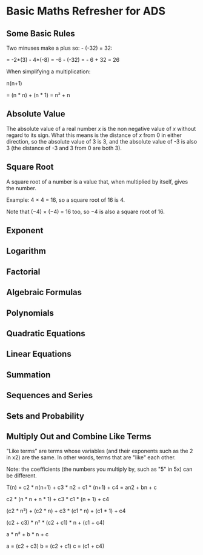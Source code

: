 # Basic Maths Refresher for ADS

## Some Basic Rules

Two minuses make a plus so: - (-32) = 32:

= -2*(3) - 4*(-8)
= -6 - (-32)
= - 6 + 32 = 26

When simplifying a multiplication:

n(n+1)

= (n * n) + (n * 1)
= n² + n

## Absolute Value ##

The absolute value of a real number  *x* is the non negative value of *x* without regard to its sign. What this means is the distance of *x* from 0 in either direction,
so the absolute value of 3 is 3, and the absolute value of -3 is also 3 (the distance of -3 and 3 from 0 are both 3).

## Square Root

A square root of a number is a value that, when multiplied by itself, gives the number.

Example: 4 × 4 = 16, so a square root of 16 is 4.

Note that (−4) × (−4) = 16 too, so −4 is also a square root of 16.

## Exponent

## Logarithm

## Factorial

## Algebraic Formulas

## Polynomials

## Quadratic Equations

## Linear Equations

## Summation

## Sequences and Series

## Sets and Probability

## Multiply Out and Combine Like Terms

"Like terms" are terms whose variables (and their exponents such as the 2 in x2) are the same. In other words, terms that are "like" each other.

Note: the coefficients (the numbers you multiply by, such as "5" in 5x) can be different.

T(n) = c2 * n(n+1) + c3 * n2 + c1 * (n+1) + c4 = an2 + bn + c

c2 * (n * n + n * 1) + c3 * c1 * (n + 1) + c4

(c2 * n²) + (c2 * n) + c3 * (c1 * n) + (c1 * 1) + c4

(c2 + c3) * n² * (c2 + c1) * n + (c1 + c4)

a * n² + b * n + c

a = (c2 + c3)
b = (c2 + c1)
c = (c1 + c4)
